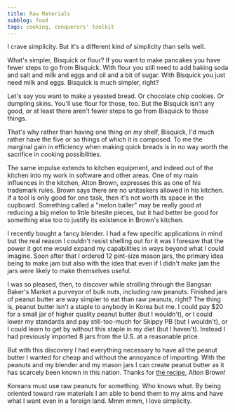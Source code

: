 ```yaml
---
title: Raw Materials
subblog: food
tags: cooking, conquerors' toolkit
---
```


I crave simplicity. But it's a different kind of simplicity than sells well.

What's simpler, Bisquick or flour? If you want to make pancakes you have fewer steps to go from Bisquick. With flour you still need to add baking soda and salt and milk and eggs and oil and a bit of sugar. With Bisquick you just need milk and eggs. Bisquick is much simpler, right?

<!-- MORE -->

Let's say you want to make a yeasted bread. Or chocolate chip cookies. Or dumpling skins. You'll use flour for those, too. But the Bisquick isn't any good, or at least there aren't fewer steps to go from Bisquick to those things.

That's why rather than having one thing on my shelf, Bisquick, I'd much rather have the five or so things of which it is composed. To me the marginal gain in efficiency when making quick breads is in no way worth the sacrifice in cooking possibilities.

The same impulse extends to kitchen equipment, and indeed out of the kitchen into my work in software and other areas. One of my main influences in the kitchen, Alton Brown, expresses this as one of his trademark rules. Brown says there are no unitaskers allowed in his kitchen. If a tool is only good for one task, then it's not worth its space in the cupboard. Something called a "melon baller" may be really good at reducing a big melon to little bitesite pieces, but it had better be good for something else too to justify its existence in Brown's kitchen.

I recently bought a fancy blender. I had a few specific applications in mind but the real reason I couldn't resist shelling out for it was I foresaw that the power it got me would expand my capabilities in ways beyond what I could imagine. Soon after that I ordered 12 pint-size mason jars, the primary idea being to make jam but also with the idea that even if I didn't make jam the jars were likely to make themselves useful.

I was so pleased, then, to discover while strolling through the Bangsan Baker's Market a purveyor of bulk nuts, including raw peanuts. Finished jars of peanut butter are way simpler to eat than raw peanuts, right? The thing is, peanut butter isn't a staple to anybody in Korea but me. I could pay $20 for a small jar of higher quality peanut butter (but I wouldn't), or I could lower my standards and pay still-too-much for Skippy PB (but I wouldn't), or I could learn to get by without this staple in my diet (but I haven't). Instead I had previously imported 8 jars from the U.S. at a reasonable price.

But with this discovery I had everything necessary to have all the peanut butter I wanted for cheap and without the annoyance of importing. With the peanuts and my blender and my mason jars I can create peanut butter as it has scarcely been known in this nation. Thanks for [the recipe](http://altonbrown.com/wok-fried-peanut-butter/), Alton Brown!

Koreans must use raw peanuts for something. Who knows what. By being oriented toward raw materials I am able to bend them to my aims and have what I want even in a foreign land. Mmm mmm, I love simplicity.
